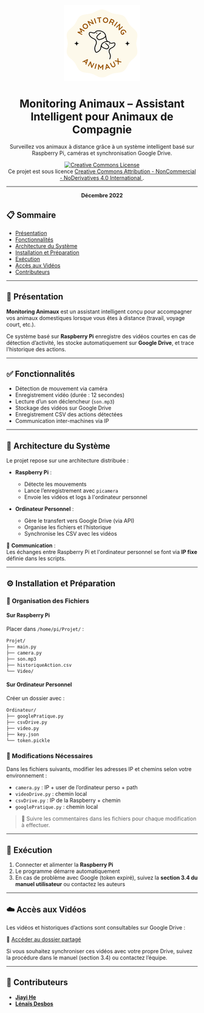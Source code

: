 <div align="center">

<img src="./logo.png" width="200" height="200" />

# Monitoring Animaux – Assistant Intelligent pour Animaux de Compagnie

Surveillez vos animaux à distance grâce à un système intelligent basé sur Raspberry Pi, caméras et synchronisation Google Drive.

<a rel="license" href="http://creativecommons.org/licenses/by-nc-nd/4.0/">
  <img alt="Creative Commons License" style="border-width:0" 
       src="https://i.creativecommons.org/l/by-nc-nd/4.0/88x31.png" />
</a><br />
Ce projet est sous licence 
<a rel="license" href="http://creativecommons.org/licenses/by-nc-nd/4.0/">
  Creative Commons Attribution - NonCommercial - NoDerivatives 4.0 International
</a>.

---
**Décembre 2022**

</div>

## 📋 Sommaire

- [Présentation](#présentation)
- [Fonctionnalités](#fonctionnalités)
- [Architecture du Système](#architecture-du-système)
- [Installation et Préparation](#installation-et-préparation)
- [Exécution](#exécution)
- [Accès aux Vidéos](#accès-aux-vidéos)
- [Contributeurs](#contributeurs)

---

## 🐶 Présentation

**Monitoring Animaux** est un assistant intelligent conçu pour accompagner vos animaux domestiques lorsque vous êtes à distance (travail, voyage court, etc.).

Ce système basé sur **Raspberry Pi** enregistre des vidéos courtes en cas de détection d’activité, les stocke automatiquement sur **Google Drive**, et trace l'historique des actions.  

---

## ✅ Fonctionnalités

- Détection de mouvement via caméra
- Enregistrement vidéo (durée : 12 secondes)
- Lecture d’un son déclencheur (`son.mp3`)
- Stockage des vidéos sur Google Drive
- Enregistrement CSV des actions détectées
- Communication inter-machines via IP

---

## 🧱 Architecture du Système

Le projet repose sur une architecture distribuée :

- **Raspberry Pi** :
  - Détecte les mouvements
  - Lance l’enregistrement avec `picamera`
  - Envoie les vidéos et logs à l'ordinateur personnel

- **Ordinateur Personnel** :
  - Gère le transfert vers Google Drive (via API)
  - Organise les fichiers et l’historique
  - Synchronise les CSV avec les vidéos

📡 **Communication** :  
Les échanges entre Raspberry Pi et l'ordinateur personnel se font via **IP fixe** définie dans les scripts.

---

## ⚙️ Installation et Préparation

### 📁 Organisation des Fichiers

#### Sur **Raspberry Pi**
Placer dans `/home/pi/Projet/` :
```
Projet/
├── main.py
├── camera.py
├── son.mp3
├── historiqueAction.csv
└── Video/
```

#### Sur **Ordinateur Personnel**
Créer un dossier avec :
```
Ordinateur/
├── googlePratique.py
├── csvDrive.py
├── video.py
├── key.json
└── token.pickle
```

### 🔧 Modifications Nécessaires

Dans les fichiers suivants, modifier les adresses IP et chemins selon votre environnement :

- `camera.py` : IP + user de l’ordinateur perso + path
- `videoDrive.py` : chemin local
- `csvDrive.py` : IP de la Raspberry + chemin
- `googlePratique.py` : chemin local

> 📝 Suivre les commentaires dans les fichiers pour chaque modification à effectuer.

---

## 🚀 Exécution

1. Connecter et alimenter la **Raspberry Pi**
2. Le programme démarre automatiquement
3. En cas de problème avec Google (token expiré), suivez la **section 3.4 du manuel utilisateur** ou contactez les auteurs

---

## ☁️ Accès aux Vidéos

Les vidéos et historiques d’actions sont consultables sur Google Drive :

🔗 [Accéder au dossier partagé](https://drive.google.com/drive/folders/1CLgc7_7KY1TpCy4FMC1lKvnhNmA4isGh)

Si vous souhaitez synchroniser ces vidéos avec votre propre Drive, suivez la procédure dans le manuel (section 3.4) ou contactez l’équipe.

---

## 🤝 Contributeurs

- [**Jiayi He**](https://github.com/JiayiHE95)
- [**Lénaïs Desbos**](https://github.com/lenais-desbos)
